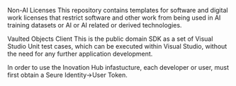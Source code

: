 Non-AI Licenses This repository contains templates for software and digital work licenses that restrict software and other work from being used in AI training datasets or AI or AI related or derived technologies.

Vaulted Objects Client
This is the public domain SDK as a set of Visual Studio Unit test cases, which can be executed within Visual Studio, 
without the need for any further application development. 

In order to use the Inovation Hub infastucture, each developer or user, must first obtain a Seure Identity->User Token.
